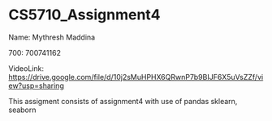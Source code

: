 # CS5710_Assignment4

Name: Mythresh Maddina

700: 700741162

VideoLink: https://drive.google.com/file/d/10j2sMuHPHX6QRwnP7b9BIJF6X5uVsZZf/view?usp=sharing

This assigment consists of assignment4 with use of pandas sklearn, seaborn
